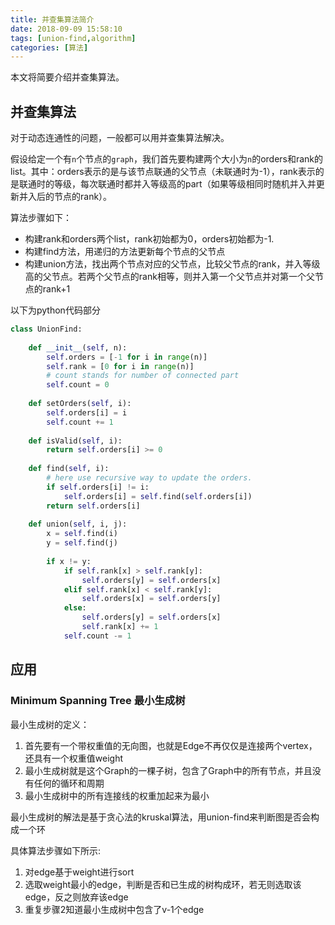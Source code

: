 ```yaml
---
title: 并查集算法简介
date: 2018-09-09 15:58:10
tags: [union-find,algorithm]
categories: [算法]
---
```



本文将简要介绍并查集算法。

<!-- more -->

## 并查集算法

对于动态连通性的问题，一般都可以用并查集算法解决。

假设给定一个有`n`个节点的`graph`，我们首先要构建两个大小为`n`的orders和rank的list。其中：orders表示的是与该节点联通的父节点（未联通时为-1），rank表示的是联通时的等级，每次联通时都并入等级高的part（如果等级相同时随机并入并更新并入后的节点的rank）。

算法步骤如下：

+ 构建rank和orders两个list，rank初始都为0，orders初始都为-1.
+ 构建find方法，用递归的方法更新每个节点的父节点
+ 构建union方法，找出两个节点对应的父节点，比较父节点的rank，并入等级高的父节点。若两个父节点的rank相等，则并入第一个父节点并对第一个父节点的rank+1

以下为python代码部分

```python
class UnionFind:
    
    def __init__(self, n):
        self.orders = [-1 for i in range(n)]
        self.rank = [0 for i in range(n)]
        # count stands for number of connected part
        self.count = 0
        
    def setOrders(self, i):
        self.orders[i] = i
        self.count += 1
    
    def isValid(self, i):
        return self.orders[i] >= 0
    
    def find(self, i):
        # here use recursive way to update the orders.
        if self.orders[i] != i:
            self.orders[i] = self.find(self.orders[i])
        return self.orders[i]
    
    def union(self, i, j):
        x = self.find(i)
        y = self.find(j)
        
        if x != y:
            if self.rank[x] > self.rank[y]:
                self.orders[y] = self.orders[x]
            elif self.rank[x] < self.rank[y]:
                self.orders[x] = self.orders[y]
            else:
                self.orders[y] = self.orders[x]
                self.rank[x] += 1
            self.count -= 1
```

## 应用

### Minimum Spanning Tree 最小生成树
最小生成树的定义： 

1. 首先要有一个带权重值的无向图，也就是Edge不再仅仅是连接两个vertex，还具有一个权重值weight 
2. 最小生成树就是这个Graph的一棵子树，包含了Graph中的所有节点，并且没有任何的循环和周期 
3. 最小生成树中的所有连接线的权重加起来为最小 


最小生成树的解法是基于贪心法的kruskal算法，用union-find来判断图是否会构成一个环

具体算法步骤如下所示:

1. 对edge基于weight进行sort
2. 选取weight最小的edge，判断是否和已生成的树构成环，若无则选取该edge，反之则放弃该edge
3. 重复步骤2知道最小生成树中包含了v-1个edge


